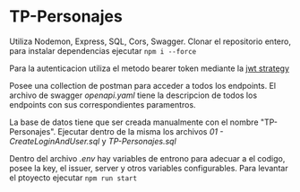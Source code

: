 # TP-Personajes

Utiliza Nodemon, Express, SQL, Cors, Swagger.
Clonar el repositorio entero, para instalar dependencias ejecutar `npm i --force`

Para la autenticacion utiliza el metodo bearer token mediante la [jwt strategy](https://jwt.io/)

Posee una collection de postman para acceder a todos los endpoints.
El archivo de swagger *openapi.yaml* tiene la descripcion de todos los endpoints con sus correspondientes paramentros.

La base de datos tiene que ser creada manualmente con el nombre "TP-Personajes".
Ejecutar dentro de la misma los archivos *01 - CreateLoginAndUser.sql* y *TP-Personajes.sql*

Dentro del archivo *.env* hay variables de entrono para adecuar a el codigo, posee la key, el issuer, server y otros variables configurables.
Para levantar el ptoyecto ejecutar `npm run start`
